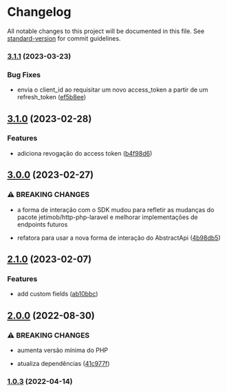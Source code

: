 # Changelog

All notable changes to this project will be documented in this file. See [standard-version](https://github.com/conventional-changelog/standard-version) for commit guidelines.

### [3.1.1](https://github.com/jetimob/rdstation-sdk-php-laravel/compare/v3.1.0...v3.1.1) (2023-03-23)


### Bug Fixes

* envia o client_id ao requisitar um novo access_token a partir de um refresh_token ([ef5b8ee](https://github.com/jetimob/rdstation-sdk-php-laravel/commit/ef5b8eed55ef7f37df69b1c686af2a4e8497b3b8))

## [3.1.0](https://github.com/jetimob/rdstation-sdk-php-laravel/compare/v3.0.0...v3.1.0) (2023-02-28)


### Features

* adiciona revogação do access token ([b4f98d6](https://github.com/jetimob/rdstation-sdk-php-laravel/commit/b4f98d678748efdadb29b7660646a68d79e9008f))

## [3.0.0](https://github.com/jetimob/rdstation-sdk-php-laravel/compare/v2.1.0...v3.0.0) (2023-02-27)


### ⚠ BREAKING CHANGES

* a forma de interação com o SDK mudou para refletir as mudanças do pacote jetimob/http-php-laravel e melhorar implementações de endpoints futuros

* refatora para usar a nova forma de interação do AbstractApi ([4b98db5](https://github.com/jetimob/rdstation-sdk-php-laravel/commit/4b98db5eb43b115b508cbf9f24b528b4b0c05a2e))

## [2.1.0](https://github.com/jetimob/rdstation-sdk-php-laravel/compare/v2.0.0...v2.1.0) (2023-02-07)


### Features

* add custom fields ([ab10bbc](https://github.com/jetimob/rdstation-sdk-php-laravel/commit/ab10bbcb95aa973337d91c17a194bf7b22c71257))

## [2.0.0](https://github.com/jetimob/rdstation-sdk-php-laravel/compare/v1.0.3...v2.0.0) (2022-08-30)


### ⚠ BREAKING CHANGES

* aumenta versão mínima do PHP

* atualiza dependências ([41c977f](https://github.com/jetimob/rdstation-sdk-php-laravel/commit/41c977f4c2707a688d922bf618c58cd81c8233ff))

### [1.0.3](https://github.com/jetimob/rdstation-sdk-php-laravel/compare/v1.0.2...v1.0.3) (2022-04-14)
